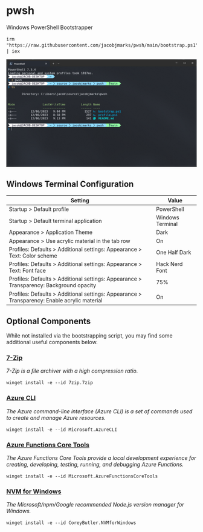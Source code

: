 # pwsh

Windows PowerShell Bootstrapper

``` pwsh
irm "https://raw.githubusercontent.com/jacobjmarks/pwsh/main/bootstrap.ps1" | iex
```

![Preview](preview.png)

## Windows Terminal Configuration

| Setting | Value |
| - | - |
| Startup > Default profile | PowerShell |
| Startup > Default terminal application | Windows Terminal |
| Appearance > Application Theme | Dark |
| Appearance > Use acrylic material in the tab row | On |
| Profiles: Defaults > Additional settings: Appearance > Text: Color scheme | One Half Dark |
| Profiles: Defaults > Additional settings: Appearance > Text: Font face | Hack Nerd Font |
| Profiles: Defaults > Additional settings: Appearance > Transparency: Background opacity | 75% |
| Profiles: Defaults > Additional settings: Appearance > Transparency: Enable acrylic material | On |

## Optional Components

While not installed via the bootstrapping script, you may find some additional useful components below.

### [7-Zip](https://www.7-zip.org/)

_7-Zip is a file archiver with a high compression ratio._

``` pwsh
winget install -e --id 7zip.7zip
```

### [Azure CLI](https://github.com/Azure/azure-cli)

_The Azure command-line interface (Azure CLI) is a set of commands used to create and manage Azure resources._

``` pwsh
winget install -e --id Microsoft.AzureCLI
```

### [Azure Functions Core Tools](https://github.com/Azure/azure-functions-core-tools)

_The Azure Functions Core Tools provide a local development experience for creating, developing, testing, running, and debugging Azure Functions._

``` pwsh
winget install -e --id Microsoft.AzureFunctionsCoreTools
```

### [NVM for Windows](https://github.com/coreybutler/nvm-windows)

_The Microsoft/npm/Google recommended Node.js version manager for Windows._

``` pwsh
winget install -e --id CoreyButler.NVMforWindows
```
